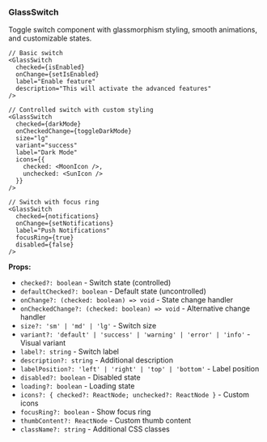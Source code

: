 ### GlassSwitch

Toggle switch component with glassmorphism styling, smooth animations, and customizable states.

```tsx
// Basic switch
<GlassSwitch
  checked={isEnabled}
  onChange={setIsEnabled}
  label="Enable feature"
  description="This will activate the advanced features"
/>

// Controlled switch with custom styling
<GlassSwitch
  checked={darkMode}
  onCheckedChange={toggleDarkMode}
  size="lg"
  variant="success"
  label="Dark Mode"
  icons={{
    checked: <MoonIcon />,
    unchecked: <SunIcon />
  }}
/>

// Switch with focus ring
<GlassSwitch
  checked={notifications}
  onChange={setNotifications}
  label="Push Notifications"
  focusRing={true}
  disabled={false}
/>
```

**Props:**
- `checked?: boolean` - Switch state (controlled)
- `defaultChecked?: boolean` - Default state (uncontrolled)
- `onChange?: (checked: boolean) => void` - State change handler
- `onCheckedChange?: (checked: boolean) => void` - Alternative change handler
- `size?: 'sm' | 'md' | 'lg'` - Switch size
- `variant?: 'default' | 'success' | 'warning' | 'error' | 'info'` - Visual variant
- `label?: string` - Switch label
- `description?: string` - Additional description
- `labelPosition?: 'left' | 'right' | 'top' | 'bottom'` - Label position
- `disabled?: boolean` - Disabled state
- `loading?: boolean` - Loading state
- `icons?: { checked?: ReactNode; unchecked?: ReactNode }` - Custom icons
- `focusRing?: boolean` - Show focus ring
- `thumbContent?: ReactNode` - Custom thumb content
- `className?: string` - Additional CSS classes

